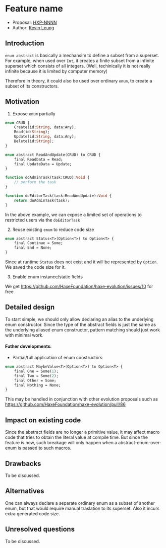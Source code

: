 # Feature name

* Proposal: [HXP-NNNN](NNNN-filename.md)
* Author: [Kevin Leung](https://github.com/kevinresol)

## Introduction

`enum abstract` is basically a mechansim to define a subset from a superset.
For example, when used over `Int`, it creates a finite subset from a infinite superset which consists of all integers. (Well, techinically it is not really infinite because it is limited by computer memory)

Therefore in theory, it could also be used over ordinary `enum`, to create a subset of its constructors.

## Motivation

1. Expose `enum` partially

```haxe
enum CRUD {
	Create(id:String, data:Any);
	Read(id:String);
	Update(id:String, data:Any);
	Delete(id:String);
}

enum abstract ReadAndUpdate(CRUD) to CRUD {
	final ReadData = Read;
	final UpdateData = Update;
}

function doAdminTask(task:CRUD):Void {
	// perform the task
}

function doEditorTask(task:ReadAndUpdate):Void {
	return doAdminTask(task);
}
```

In the above example, we can expose a limited set of operations to restricted users via the `doEditorTask`

2. Reuse existing `enum` to reduce code size

```haxe
enum abstract Status<T>(Option<T>) to Option<T> {
	final Continue = Some;
	final End = None;
}
```

Since at runtime `Status` does not exist and it will be represented by `Option`. We saved the code size for it.

3. Enable enum instance/static fields

We get https://github.com/HaxeFoundation/haxe-evolution/issues/10 for free


## Detailed design

To start simple, we should only allow declaring an alias to the underlying enum constructor. Since the type of the abstract fields is just the same as the underlying aliased enum constructor, pattern matching should just work with minimal work.

#### Futher developments:

- Partial/full application of enum constructors:

```haxe
enum abstract MaybeValue<T>(Option<T>) to Option<T> {
	final One = Some(1);
	final Two = Some(2);
	final Other = Some;
	final Nothing = None;
}
```

This may be handled in conjunction with other evolution proposals such as https://github.com/HaxeFoundation/haxe-evolution/pull/86

## Impact on existing code

Since the abstract fields are no longer a primitive value, it may affect macro code that tries to obtain the literal value at compile time.
But since the feature is new, such breakage will only happen when a abstract-enum-over-enum is passed to such macros.

## Drawbacks

To be discussed.

## Alternatives

One can always declare a separate ordinary enum as a subset of another enum, but that would require manual traslation to its superset. Also it incurs extra generated code size.

## Unresolved questions

To be discussed.
